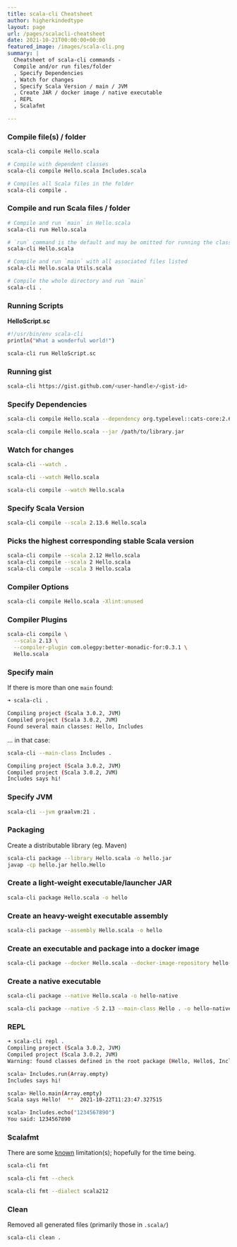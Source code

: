```yaml
---
title: scala-cli Cheatsheet
author: higherkindedtype
layout: page
url: /pages/scalacli-cheatsheet
date: 2021-10-21T00:00:00+00:00
featured_image: /images/scala-cli.png
summary: |
  Cheatsheet of scala-cli commands -
  Compile and/or run files/folder
  , Specify Dependencies
  , Watch for changes
  , Specify Scala Version / main / JVM
  , Create JAR / docker image / native executable
  , REPL
  , Scalafmt

---
```


### Compile file(s) / folder

```bash
scala-cli compile Hello.scala

# Compile with dependent classes
scala-cli compile Hello.scala Includes.scala

# Compiles all Scala files in the folder
scala-cli compile .
```

### Compile and run Scala files / folder

```bash
# Compile and run `main` in Hello.scala
scala-cli run Hello.scala

# `run` command is the default and may be omitted for running the class
scala-cli Hello.scala

# Compile and run `main` with all associated files listed
scala-cli Hello.scala Utils.scala

# Compile the whole directory and run `main`
scala-cli .
```

### Running Scripts

**HelloScript.sc**

```bash
#!/usr/bin/env scala-cli
println("What a wonderful world!")
```

```bash
scala-cli run HelloScript.sc
```

### Running gist

```bash
scala-cli https://gist.github.com/<user-handle>/<gist-id>
```

### Specify Dependencies

```bash
scala-cli compile Hello.scala --dependency org.typelevel::cats-core:2.6.1

scala-cli compile Hello.scala --jar /path/to/library.jar
```

### Watch for changes

```bash
scala-cli --watch .

scala-cli --watch Hello.scala

scala-cli compile --watch Hello.scala
```

### Specify Scala Version

```bash
scala-cli compile --scala 2.13.6 Hello.scala
```

### Picks the highest corresponding stable Scala version

```bash
scala-cli compile --scala 2.12 Hello.scala
scala-cli compile --scala 2 Hello.scala
scala-cli compile --scala 3 Hello.scala
```

### Compiler Options

```bash
scala-cli compile Hello.scala -Xlint:unused
```

### Compiler Plugins

```bash
scala-cli compile \
  --scala 2.13 \
  --compiler-plugin com.olegpy:better-monadic-for:0.3.1 \
  Hello.scala
```

### Specify main

If there is more than one `main` found:

```bash
➜ scala-cli .

Compiling project (Scala 3.0.2, JVM)
Compiled project (Scala 3.0.2, JVM)
Found several main classes: Hello, Includes
```

... in that case:

```bash
scala-cli --main-class Includes .

Compiling project (Scala 3.0.2, JVM)
Compiled project (Scala 3.0.2, JVM)
Includes says hi!
```

### Specify JVM

```bash
scala-cli --jvm graalvm:21 .
```

### Packaging

Create a distributable library (eg. Maven)

```bash
scala-cli package --library Hello.scala -o hello.jar
javap -cp hello.jar hello.Hello
```

### Create a light-weight executable/launcher JAR

```bash
scala-cli package Hello.scala -o hello
```

### Create an heavy-weight executable assembly

```bash
scala-cli package --assembly Hello.scala -o hello
```

### Create an executable and package into a docker image

```bash
scala-cli package --docker Hello.scala --docker-image-repository hello-docker
```

### Create a native executable

```bash
scala-cli package --native Hello.scala -o hello-native

scala-cli package --native -S 2.13 --main-class Hello . -o hello-native
```

### REPL

```bash
➜ scala-cli repl .
Compiling project (Scala 3.0.2, JVM)
Compiled project (Scala 3.0.2, JVM)
Warning: found classes defined in the root package (Hello, Hello$, Includes, Includes$, test, test$, test_sc, test_sc$). These will not be accessible from the REPL.

scala> Includes.run(Array.empty)
Includes says hi!

scala> Hello.main(Array.empty)
Scala says Hello!  **  2021-10-22T11:23:47.327515

scala> Includes.echo("1234567890")
You said: 1234567890
```

### Scalafmt

There are some [known](https://scala-cli.virtuslab.org/docs/commands/fmt#current-limitations) limitation(s); hopefully for the time being.

```bash
scala-cli fmt

scala-cli fmt --check

scala-cli fmt --dialect scala212
```

### Clean

Removed all generated files (primarily those in `.scala/`)

```bash
scala-cli clean .
```
